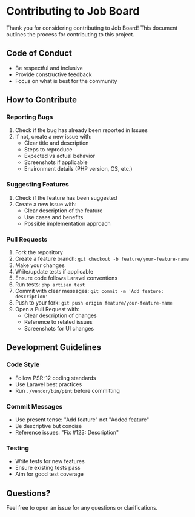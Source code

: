 # Contributing to Job Board

Thank you for considering contributing to Job Board! This document outlines the process for contributing to this project.

## Code of Conduct

- Be respectful and inclusive
- Provide constructive feedback
- Focus on what is best for the community

## How to Contribute

### Reporting Bugs

1. Check if the bug has already been reported in Issues
2. If not, create a new issue with:
   - Clear title and description
   - Steps to reproduce
   - Expected vs actual behavior
   - Screenshots if applicable
   - Environment details (PHP version, OS, etc.)

### Suggesting Features

1. Check if the feature has been suggested
2. Create a new issue with:
   - Clear description of the feature
   - Use cases and benefits
   - Possible implementation approach

### Pull Requests

1. Fork the repository
2. Create a feature branch: `git checkout -b feature/your-feature-name`
3. Make your changes
4. Write/update tests if applicable
5. Ensure code follows Laravel conventions
6. Run tests: `php artisan test`
7. Commit with clear messages: `git commit -m 'Add feature: description'`
8. Push to your fork: `git push origin feature/your-feature-name`
9. Open a Pull Request with:
   - Clear description of changes
   - Reference to related issues
   - Screenshots for UI changes

## Development Guidelines

### Code Style

- Follow PSR-12 coding standards
- Use Laravel best practices
- Run `./vendor/bin/pint` before committing

### Commit Messages

- Use present tense: "Add feature" not "Added feature"
- Be descriptive but concise
- Reference issues: "Fix #123: Description"

### Testing

- Write tests for new features
- Ensure existing tests pass
- Aim for good test coverage

## Questions?

Feel free to open an issue for any questions or clarifications.
